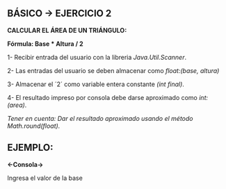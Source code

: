 <h2>BÁSICO -> EJERCICIO 2</h2>

**CALCULAR EL ÁREA DE UN TRIÁNGULO:**

**Fórmula: Base * Altura / 2**

1- Recibir entrada del usuario con la libreria *Java.Util.Scanner*.

2- Las entradas del usuario se deben almacenar como *float:(base, altura)*

3- Almacenar el ´2´ como variable entera constante *(int final)*.

4- El resultado impreso por consola debe darse aproximado como *int:(area)*.

*Tener en cuenta: Dar el resultado aproximado usando el método Math.round(float).*

<h2>EJEMPLO:</h2>

**<-Consola->**

Ingresa el valor de la base
